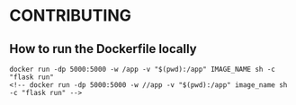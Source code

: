 # CONTRIBUTING

## How to run the Dockerfile locally

```
docker run -dp 5000:5000 -w /app -v "$(pwd):/app" IMAGE_NAME sh -c "flask run"
<!-- docker run -dp 5000:5000 -w //app -v "$(pwd):/app" image_name sh -c "flask run" -->

```
